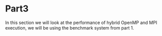 # Part3

In this section we will look at the performance of hybrid OpenMP and MPI execution, we will be using the benchmark system from part 1.